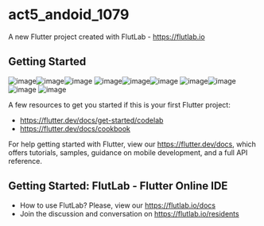 # act5_andoid_1079

A new Flutter project created with FlutLab - https://flutlab.io

## Getting Started
![image](https://github.com/user-attachments/assets/1835a4e1-0f31-43cd-bffe-f2db657d0f26)![image](https://github.com/user-attachments/assets/ba86087a-a09a-46e9-b44a-281086cc187f)![image](https://github.com/user-attachments/assets/f88120e3-9f02-4899-bbb9-7ff0ed975221)
![image](https://github.com/user-attachments/assets/df4d76ff-455c-463b-9021-222f6cde3c68)![image](https://github.com/user-attachments/assets/f75a1f53-bfd9-4e52-af4d-a0a83f7319bc)![image](https://github.com/user-attachments/assets/174473e5-8713-4ab5-a89e-867423e1635c)
![image](https://github.com/user-attachments/assets/4bfb7a25-6b88-4958-bbbb-f9008c5e4698)![image](https://github.com/user-attachments/assets/d1348962-fa2b-4914-9dd2-b87c37cad62d)![image](https://github.com/user-attachments/assets/341a4ee1-ce5f-45a5-a458-2975fc887fe4)
![image](https://github.com/user-attachments/assets/0deb3f35-950c-4f53-9f83-aa97aca45125)






A few resources to get you started if this is your first Flutter project:

- https://flutter.dev/docs/get-started/codelab
- https://flutter.dev/docs/cookbook

For help getting started with Flutter, view our
https://flutter.dev/docs, which offers tutorials,
samples, guidance on mobile development, and a full API reference.

## Getting Started: FlutLab - Flutter Online IDE

- How to use FlutLab? Please, view our https://flutlab.io/docs
- Join the discussion and conversation on https://flutlab.io/residents
